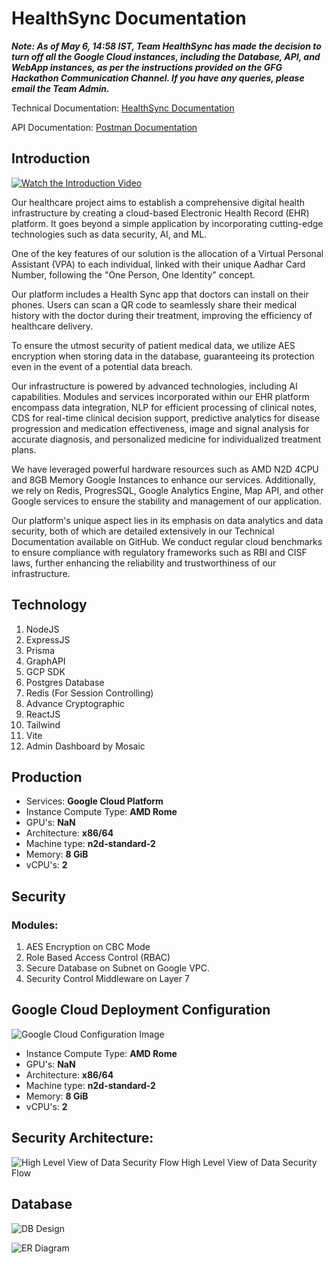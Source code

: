 
# HealthSync Documentation
 

***Note: As of May 6, 14:58 IST, Team HealthSync has made the decision to turn off all the Google Cloud instances, including the Database, API, and WebApp instances, as per the instructions provided on the GFG Hackathon Communication Channel. If you have any queries, please email the Team Admin.***



Technical Documentation: [HealthSync Documentation](https://docs.google.com/document/d/1Xl0Dd5wIKFGRdx8WGrb7Erw2yoQUQkSfPzJdV_I5hhI/edit?usp=sharing)

API Documentation: [Postman Documentation](https://documenter.getpostman.com/view/26537798/2s93RUvC6E)


## Introduction

[![Watch the Introduction Video](https://drive.google.com/uc?export=download&id=1WOqDWYPn2JzkPCe2Fqi7-LipdmVj4YF8)](https://drive.google.com/file/d/1Egxe-YUJ4Z-35ID-Osv-8inoQf6-Bxq8/view?usp=sharing)


Our healthcare project aims to establish a comprehensive digital health infrastructure by creating a cloud-based Electronic Health Record (EHR) platform. It goes beyond a simple application by incorporating cutting-edge technologies such as data security, AI, and ML.

One of the key features of our solution is the allocation of a Virtual Personal Assistant (VPA) to each individual, linked with their unique Aadhar Card Number, following the "One Person, One Identity" concept.

Our platform includes a Health Sync app that doctors can install on their phones. Users can scan a QR code to seamlessly share their medical history with the doctor during their treatment, improving the efficiency of healthcare delivery.

To ensure the utmost security of patient medical data, we utilize AES encryption when storing data in the database, guaranteeing its protection even in the event of a potential data breach.

Our infrastructure is powered by advanced technologies, including AI capabilities. Modules and services incorporated within our EHR platform encompass data integration, NLP for efficient processing of clinical notes, CDS for real-time clinical decision support, predictive analytics for disease progression and medication effectiveness, image and signal analysis for accurate diagnosis, and personalized medicine for individualized treatment plans.

We have leveraged powerful hardware resources such as AMD N2D 4CPU and 8GB Memory Google Instances to enhance our services. Additionally, we rely on Redis, ProgresSQL, Google Analytics Engine, Map API, and other Google services to ensure the stability and management of our application.

Our platform's unique aspect lies in its emphasis on data analytics and data security, both of which are detailed extensively in our Technical Documentation available on GitHub. We conduct regular cloud benchmarks to ensure compliance with regulatory frameworks such as RBI and CISF laws, further enhancing the reliability and trustworthiness of our infrastructure.


## Technology

 1. NodeJS
 2. ExpressJS
 3. Prisma 
 4. GraphAPI
 5. GCP SDK
 6. Postgres Database
 7. Redis (For Session Controlling)
 8. Advance Cryptographic
 9. ReactJS
 10. Tailwind
 11. Vite
 1. Admin Dashboard by Mosaic
   
## Production

 - Services: **Google Cloud Platform**
 - Instance Compute Type: **AMD Rome**
 - GPU's: **NaN**
 - Architecture: **x86/64**
 - Machine type: **n2d-standard-2**
 - Memory:   **8 GiB**
 - vCPU's: **2**


## Security

### Modules:

 1. AES Encryption on CBC Mode
 2. Role Based Access Control (RBAC)
 3. Secure Database on  Subnet on Google VPC.
 4. Security Control Middleware on Layer 7

## Google Cloud Deployment Configuration

![Google Cloud Configuration Image](https://drive.google.com/uc?export=download&id=1hGMhu9vSX4qErUj9emngR1q6h6dW7esH)

 - Instance Compute Type: **AMD Rome**
 - GPU's: **NaN**
 - Architecture: **x86/64**
 - Machine type: **n2d-standard-2**
 - Memory:   **8 GiB**
 - vCPU's: **2**

## Security Architecture:
![High Level View of Data Security Flow](https://drive.google.com/uc?export=download&id=1FcLgAy0Y7qx2s1paKgYXf_fAjCdWu29m)
High Level View of Data Security Flow
 

## Database

 ![DB Design](https://drive.google.com/uc?export=download&id=12fzTGApnch2FBI7Qtag4Yi6FY7znib8e)


![ER Diagram](https://drive.google.com/uc?export=download&id=1M68A-itOkNa-6lm6wPtdYTUyHy8UfsTf)



